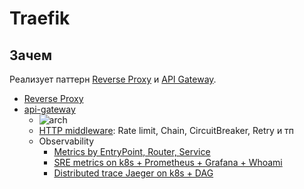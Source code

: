 # Traefik

## Зачем

Реализует паттерн [Reverse Proxy](../../../arch/pattern/deployment/pattern.proxy.reverse.md) и [API Gateway](../../../api/api.gateway.md).

- [Reverse Proxy](../proxy/router.traefik.md)
- [api-gateway](https://traefik.io/solutions/api-gateway/)
	- ![arch](https://doc.traefik.io/traefik/assets/img/middleware/overview.png)
	- [HTTP middleware](https://doc.traefik.io/traefik/middlewares/http/overview/): Rate limit, Chain, CircuitBreaker, Retry и тп
	- Observability
		- [Metrics by EntryPoint, Router, Service](https://doc.traefik.io/traefik/observability/metrics/overview/)
		- [SRE metrics on k8s + Prometheus + Grafana + Whoami](https://traefik.io/blog/capture-traefik-metrics-for-apps-on-kubernetes-with-prometheus/)
		- [Distributed trace Jaeger on k8s + DAG](https://traefik.io/blog/distributed-tracing-with-traefik-and-jaeger-on-kubernetes/)

